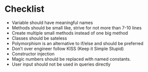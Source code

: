 # Checklist
- Variable should have meaningful names
- Methods should be small like, strive for not more than 7-10 lines
- Create multiple small methods instead of one big method
- Classes should be sateless 
- Polymorphism is an alternative to if/else and should be preferred
- Don’t over engineer follow KISS (Keep it Simple Stupid)
- Constructor injection
- Magic numbers should be replaced with named constants.
- User input should not be used in queries directly